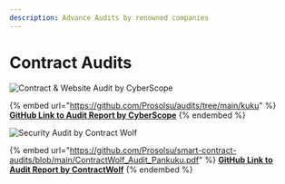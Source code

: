 ```yaml
---
description: Advance Audits by renowned companies
---
```


# Contract Audits

![Contract & Website Audit by CyberScope](https://pbs.twimg.com/media/FSBtzz8XoAAm9Hc?format=jpg\&name=medium)

{% embed url="https://github.com/Prosolsu/audits/tree/main/kuku" %}
[**GitHub Link to Audit Report by CyberScope**](https://github.com/Prosolsu/audits/tree/main/kuku)
{% endembed %}

![Security Audit by Contract Wolf](../../../.gitbook/assets/IMG\_20220428\_141702\_441.jpg)

{% embed url="https://github.com/Prosolsu/smart-contract-audits/blob/main/ContractWolf_Audit_Pankuku.pdf" %}
[**GitHub Link to Audit Report by ContractWolf**](https://github.com/Prosolsu/smart-contract-audits/blob/main/ContractWolf\_Audit\_Pankuku.pdf)
{% endembed %}

